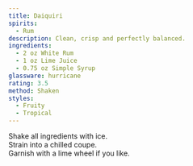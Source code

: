 ```yaml
---
title: Daiquiri
spirits:
  - Rum
description: Clean, crisp and perfectly balanced.
ingredients:
  - 2 oz White Rum
  - 1 oz Lime Juice
  - 0.75 oz Simple Syrup
glassware: hurricane
rating: 3.5
method: Shaken
styles:
  - Fruity
  - Tropical
---
```


Shake all ingredients with ice.  
Strain into a chilled coupe.  
Garnish with a lime wheel if you like.

